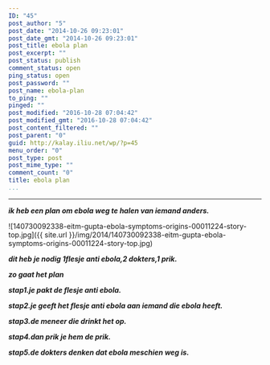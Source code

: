 ```yaml
---
ID: "45"
post_author: "5"
post_date: "2014-10-26 09:23:01"
post_date_gmt: "2014-10-26 09:23:01"
post_title: ebola plan
post_excerpt: ""
post_status: publish
comment_status: open
ping_status: open
post_password: ""
post_name: ebola-plan
to_ping: ""
pinged: ""
post_modified: "2016-10-28 07:04:42"
post_modified_gmt: "2016-10-28 07:04:42"
post_content_filtered: ""
post_parent: "0"
guid: http://kalay.iliu.net/wp/?p=45
menu_order: "0"
post_type: post
post_mime_type: ""
comment_count: "0"
title: ebola plan
...
```

---

<em><strong>ik heb een plan om ebola weg te halen van iemand anders.</strong></em>

![140730092338-eitm-gupta-ebola-symptoms-origins-00011224-story-top.jpg]({{ site.url }}/img/2014/140730092338-eitm-gupta-ebola-symptoms-origins-00011224-story-top.jpg)

<em><strong>dit heb je nodig 1flesje anti ebola,2 dokters,1 prik.</strong></em>

<em><strong>zo gaat het plan</strong></em>

<em><strong>stap1.je pakt de flesje anti ebola.</strong></em>

<em><strong>stap2.je geeft het flesje anti ebola aan iemand die ebola heeft.</strong></em>

<em><strong>stap3.de meneer die drinkt het op.</strong></em>

<em><strong>stap4.dan prik je hem de prik.</strong></em>

<em><strong>stap5.de dokters denken dat ebola meschien weg is.</strong></em>
